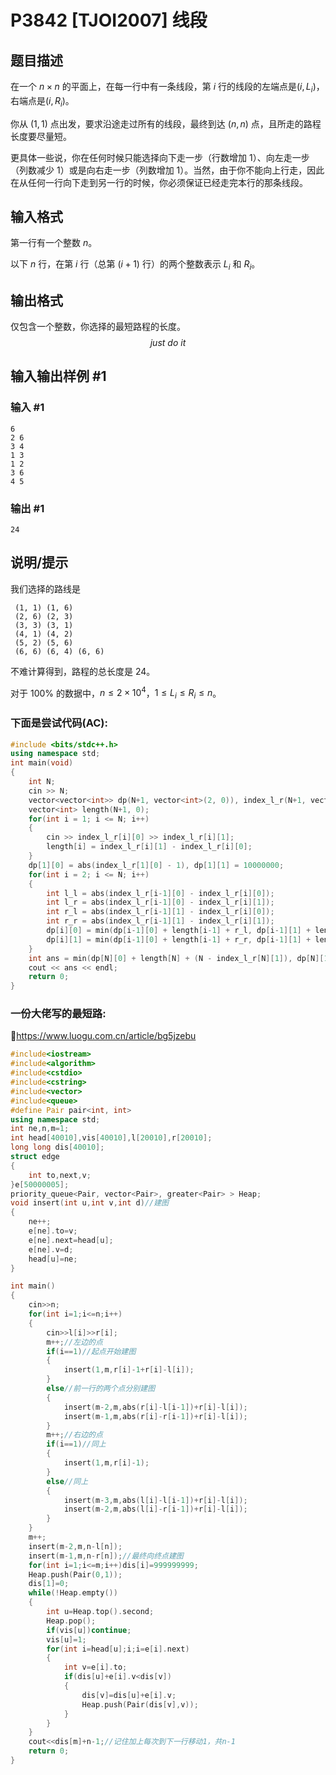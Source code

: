 # P3842 [TJOI2007] 线段

## 题目描述

在一个 $n \times n$ 的平面上，在每一行中有一条线段，第 $i$ 行的线段的左端点是$(i, L_{i})$，右端点是$(i, R_{i})$。

你从 $(1,1)$ 点出发，要求沿途走过所有的线段，最终到达 $(n,n)$ 点，且所走的路程长度要尽量短。

更具体一些说，你在任何时候只能选择向下走一步（行数增加 $1$）、向左走一步（列数减少 $1$）或是向右走一步（列数增加 $1$）。当然，由于你不能向上行走，因此在从任何一行向下走到另一行的时候，你必须保证已经走完本行的那条线段。

## 输入格式

第一行有一个整数 $n$。

以下 $n$ 行，在第 $i$ 行（总第 $(i+1)$ 行）的两个整数表示 $L_i$ 和 $R_i$。

## 输出格式

仅包含一个整数，你选择的最短路程的长度。
$$ just\ do\ it$$
## 输入输出样例 #1

### 输入 #1

```
6
2 6
3 4
1 3
1 2
3 6
4 5
```

### 输出 #1

```
24
```

## 说明/提示

我们选择的路线是

```
 (1, 1) (1, 6)
 (2, 6) (2, 3)
 (3, 3) (3, 1)
 (4, 1) (4, 2)
 (5, 2) (5, 6)
 (6, 6) (6, 4) (6, 6)
```
不难计算得到，路程的总长度是 $24$。 

对于 $100\%$ 的数据中，$n \le 2 \times 10^4$，$1 \le L_i \le R_i \le n$。
### 下面是尝试代码(AC):
```cpp
#include <bits/stdc++.h>
using namespace std;
int main(void)
{
    int N;
    cin >> N;
    vector<vector<int>> dp(N+1, vector<int>(2, 0)), index_l_r(N+1, vector<int>(2, 0));
    vector<int> length(N+1, 0);
    for(int i = 1; i <= N; i++)
    {
        cin >> index_l_r[i][0] >> index_l_r[i][1];
        length[i] = index_l_r[i][1] - index_l_r[i][0];
    }
    dp[1][0] = abs(index_l_r[1][0] - 1), dp[1][1] = 10000000;
    for(int i = 2; i <= N; i++)
    {
        int l_l = abs(index_l_r[i-1][0] - index_l_r[i][0]);
        int l_r = abs(index_l_r[i-1][0] - index_l_r[i][1]);
        int r_l = abs(index_l_r[i-1][1] - index_l_r[i][0]);
        int r_r = abs(index_l_r[i-1][1] - index_l_r[i][1]);
        dp[i][0] = min(dp[i-1][0] + length[i-1] + r_l, dp[i-1][1] + length[i-1] + l_l);
        dp[i][1] = min(dp[i-1][0] + length[i-1] + r_r, dp[i-1][1] + length[i-1] + l_r);
    }
    int ans = min(dp[N][0] + length[N] + (N - index_l_r[N][1]), dp[N][1] + length[N] + (N - index_l_r[N][0])) + N - 1;
    cout << ans << endl;
    return 0;
}
```
### 一份大佬写的最短路:
🔗https://www.luogu.com.cn/article/bg5jzebu
```cpp
#include<iostream>
#include<algorithm>
#include<cstdio>
#include<cstring>
#include<vector>
#include<queue>
#define Pair pair<int, int>
using namespace std;
int ne,n,m=1;
int head[40010],vis[40010],l[20010],r[20010];
long long dis[40010];
struct edge
{
	int to,next,v;
}e[50000005];
priority_queue<Pair, vector<Pair>, greater<Pair> > Heap;
void insert(int u,int v,int d)//建图
{
	ne++;
	e[ne].to=v;
	e[ne].next=head[u];
	e[ne].v=d;
	head[u]=ne;
}

int main()
{
	cin>>n;
	for(int i=1;i<=n;i++)
    {
        cin>>l[i]>>r[i];
        m++;//左边的点
        if(i==1)//起点开始建图
        {
            insert(1,m,r[i]-1+r[i]-l[i]);
        }
        else//前一行的两个点分别建图
        {
            insert(m-2,m,abs(r[i]-l[i-1])+r[i]-l[i]);
            insert(m-1,m,abs(r[i]-r[i-1])+r[i]-l[i]);
        }
        m++;//右边的点
        if(i==1)//同上
        {
            insert(1,m,r[i]-1);
        }
        else//同上
        {
            insert(m-3,m,abs(l[i]-l[i-1])+r[i]-l[i]);
            insert(m-2,m,abs(l[i]-r[i-1])+r[i]-l[i]);
        }
    }
    m++;
    insert(m-2,m,n-l[n]);
    insert(m-1,m,n-r[n]);//最终向终点建图
	for(int i=1;i<=m;i++)dis[i]=999999999;
	Heap.push(Pair(0,1));
	dis[1]=0;
	while(!Heap.empty())
	{
		int u=Heap.top().second;
		Heap.pop();
		if(vis[u])continue;
		vis[u]=1;
		for(int i=head[u];i;i=e[i].next)
		{
			int v=e[i].to;
			if(dis[u]+e[i].v<dis[v])
			{
				dis[v]=dis[u]+e[i].v;
				Heap.push(Pair(dis[v],v));
			}
		}
	}
    cout<<dis[m]+n-1;//记住加上每次到下一行移动1，共n-1
	return 0;
}
```